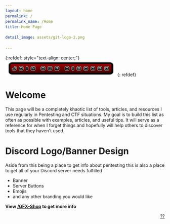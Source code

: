 ```yaml
---
layout: home
permalink: /
permalink_name: /Home
title: Home Page

detail_image: assets/git-logo-2.png

---
```

{:refdef: style="text-align: center;"}
[![Discord Invite](assets/Discord-Bnt-3.png)](https://discord.gg/bJMRK96)
{: refdef}
# Welcome

This page will be a completely khaotic list of tools, articles, and resources I use regularly in Pentesting and CTF situations. My goal is to build this list as often as possible with examples, articles, and useful tips. It will serve as a reference for when I forget things and hopefully will help others to discover tools that they haven't used.


# Discord Logo/Banner Design

Aside from this being a place to get info about pentesting this is also a place to get all of your Discord server needs fulfilled 

* Banner
* Server Buttons
* Emojis
* and any other branding you would like

**View [/GFX-Shop](GFX-Shop) to get more info**


<a href="https://sadistic.github.io/lb/super-secret-page" style="float: right;">??</a>